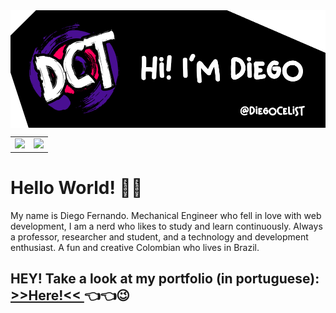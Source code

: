 <img align="center" src="./assets/Banner DCT2.png">

<table>
    <tr>
        <td>
            <img src="https://github-readme-stats.vercel.app/api/top-langs/?username=diegocelist&layout=compact&theme=midnight-purple"/>
        </td>
        <td>
            <img src="https://github-readme-stats.vercel.app/api?username=diegocelist&show_icons=true&theme=midnight-purple" />
        </td>
    </tr>   
</table>

<h1>Hello World! 👋😄</h1>
My name is Diego Fernando. Mechanical Engineer who fell in love with web development, I am a nerd who likes to study and learn continuously. Always a professor, researcher and student, and a technology and development enthusiast. A fun and creative Colombian who lives in Brazil.
<h2>HEY! Take a look at my portfolio (in portuguese): <a href="https://diegocelist.github.io/Portfolio-DiegoCelisT/index.html"> >>Here!<< </a> 👈👈😉</h2>
<!--
<h2>Some technologies that I work</h2>
<hr>
<p align="center">
<img src="https://img.shields.io/badge/-JavaScript-black?style=flat-square&logo=javascript">
<img src="https://img.shields.io/badge/-Nodejs-339933?style=flat-square&logo=Node.js&logoColor=white">
<img src="https://img.shields.io/badge/-HTML5-E34F26?style=flat-square&logo=html5&logoColor=white">
<img src="https://img.shields.io/badge/-CSS3-1572B6?style=flat-square&logo=css3">
<img src="https://img.shields.io/badge/-Sass-CC6699?style=flat-square&logo=sass&logoColor=white">
<img src="https://img.shields.io/badge/-Bootstrap-563D7C?style=flat-square&logo=bootstrap">
<img src="https://img.shields.io/badge/-TypeScript-black?style=flat-square&logo=typescript">
<img src="https://img.shields.io/badge/-Angular-DD0031?style=flat-square&logo=angular">
<img src="https://img.shields.io/badge/-Git-black?style=flat-square&logo=git">
<img src="https://img.shields.io/badge/-GitHub-181717?style=flat-square&logo=github">
<img src="https://img.shields.io/badge/-Trello-007AC0?style=flat-square&logo=trello">
<img src="https://img.shields.io/badge/-stackoverflow-grey?style=flat-square&logo=stackoverflow">
<img src="https://img.shields.io/badge/-Sublime%20Text-49505A?style=flat-square&logo=sublime-text&logoColor=white">
<img src="https://img.shields.io/badge/-VSCode-007ACC?style=flat-square&logo=visual-studio-code&logoColor=white">
<img src ="https://img.shields.io/badge/mysql-%23316192.svg?&style=flat-square&logo=mysql&logoColor=white"/>
<img src="https://img.shields.io/badge/json-ambar.svg?&style=flat-square&logo=json&logoColor=white"/>
<img src="https://img.shields.io/badge/Adobe%20photoshop-%230769AD.svg?&style=flat-square&logo=Adobe%20photoshop&logoColor=white"/>
<img src="https://img.shields.io/badge/Google%20drive-339933.svg?&style=flat-square&logo=Google%20drive&logoColor=white"/>
<img src="https://img.shields.io/badge/OBS%20studio-black.svg?&style=flat-square&logo=OBS%20studio&logoColor=white"/>
</p>
-->
<!--
**DiegoCelisT/DiegoCelisT** is a ✨ _special_ ✨ repository because its `README.md` (this file) appears on your GitHub profile.

Here are some ideas to get you started:

- 🔭 I’m currently working on ...
- 🌱 I’m currently learning ...
- 👯 I’m looking to collaborate on ...
- 🤔 I’m looking for help with ...
- 💬 Ask me about ...
- 📫 How to reach me: ...
- 😄 Pronouns: ...
- ⚡ Fun fact: ...
-->

